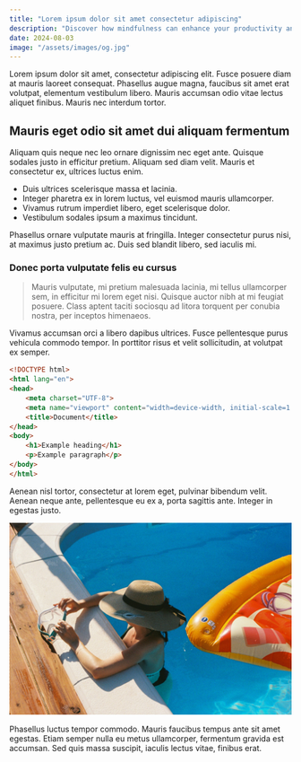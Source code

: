 ```yaml
---
title: "Lorem ipsum dolor sit amet consectetur adipiscing"
description: "Discover how mindfulness can enhance your productivity and lead to a more balanced work life."
date: 2024-08-03
image: "/assets/images/og.jpg"
---
```


Lorem ipsum dolor sit amet, consectetur adipiscing elit. Fusce posuere diam at mauris laoreet consequat. Phasellus augue magna, faucibus sit amet erat volutpat, elementum vestibulum libero. Mauris accumsan odio vitae lectus aliquet finibus. Mauris nec interdum tortor.

## Mauris eget odio sit amet dui aliquam fermentum

Aliquam quis neque nec leo ornare dignissim nec eget ante. Quisque sodales justo in efficitur pretium. Aliquam sed diam velit. Mauris et consectetur ex, ultrices luctus enim.

- Duis ultrices scelerisque massa et lacinia.
- Integer pharetra ex in lorem luctus, vel euismod mauris ullamcorper.
- Vivamus rutrum imperdiet libero, eget scelerisque dolor.
- Vestibulum sodales ipsum a maximus tincidunt.

Phasellus ornare vulputate mauris at fringilla. Integer consectetur purus nisi, at maximus justo pretium ac. Duis sed blandit libero, sed iaculis mi.

### Donec porta vulputate felis eu cursus

> Mauris vulputate, mi pretium malesuada lacinia, mi tellus ullamcorper sem, in efficitur mi lorem eget nisi. Quisque auctor nibh at mi feugiat posuere. Class aptent taciti sociosqu ad litora torquent per conubia nostra, per inceptos himenaeos.

Vivamus accumsan orci a libero dapibus ultrices. Fusce pellentesque purus vehicula commodo tempor. In porttitor risus et velit sollicitudin, at volutpat ex semper.

```html
<!DOCTYPE html>
<html lang="en">
<head>
    <meta charset="UTF-8">
    <meta name="viewport" content="width=device-width, initial-scale=1.0">
    <title>Document</title>
</head>
<body>
    <h1>Example heading</h1>
    <p>Example paragraph</p>
</body>
</html>
```

Aenean nisl tortor, consectetur at lorem eget, pulvinar bibendum velit. Aenean neque ante, pellentesque eu ex a, porta sagittis ante. Integer in egestas justo.

![Example image](/assets/images/sample.jpg)

Phasellus luctus tempor commodo. Mauris faucibus tempus ante sit amet egestas. Etiam semper nulla eu metus ullamcorper, fermentum gravida est accumsan. Sed quis massa suscipit, iaculis lectus vitae, finibus erat.